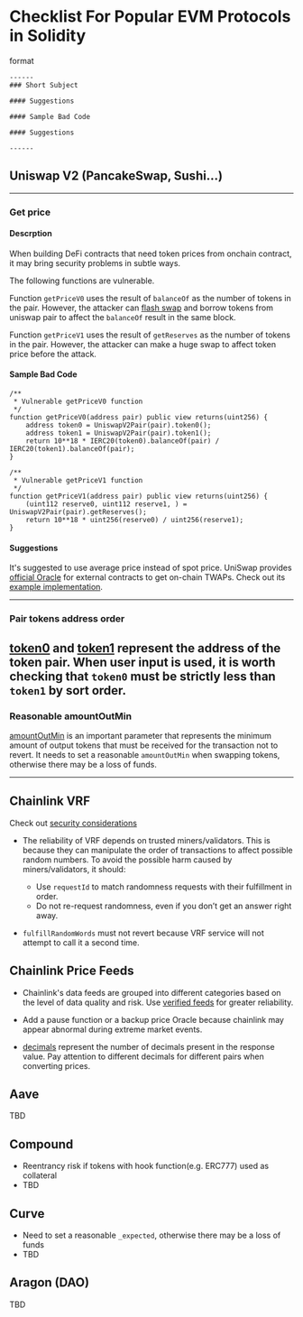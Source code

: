 # Checklist For Popular EVM Protocols in Solidity

format
```
------
### Short Subject

#### Suggestions

#### Sample Bad Code

#### Suggestions

------

```

## Uniswap V2 (PancakeSwap, Sushi...)
------
### Get price
#### Descrption
When building DeFi contracts that need token prices from onchain contract, it may bring security problems in subtle ways.

The following functions are vulnerable.

Function `getPriceV0` uses the result of `balanceOf` as the number of tokens in the pair. However, the attacker can [flash swap](https://docs.uniswap.org/contracts/v2/guides/smart-contract-integration/using-flash-swaps) and borrow tokens from uniswap pair to affect the `balanceOf` result in the same block.

Function `getPriceV1` uses the result of `getReserves` as the number of tokens in the pair. However, the attacker can make a huge swap to affect token price before the attack.

#### Sample Bad Code

```solidity
/**
 * Vulnerable getPriceV0 function
 */
function getPriceV0(address pair) public view returns(uint256) {
    address token0 = UniswapV2Pair(pair).token0();
    address token1 = UniswapV2Pair(pair).token1();
    return 10**18 * IERC20(token0).balanceOf(pair) / IERC20(token1).balanceOf(pair);
}

/**
 * Vulnerable getPriceV1 function
 */
function getPriceV1(address pair) public view returns(uint256) {
    (uint112 reserve0, uint112 reserve1, ) = UniswapV2Pair(pair).getReserves();
    return 10**18 * uint256(reserve0) / uint256(reserve1);
}
```
#### Suggestions


It's suggested to use average price instead of spot price. UniSwap provides [official Oracle](https://docs.uniswap.org/contracts/v2/concepts/core-concepts/oracles) for external contracts to get on-chain TWAPs. Check out its [example implementation](https://github.com/Uniswap/v2-periphery/blob/master/contracts/examples/ExampleOracleSimple.sol).

------
### Pair tokens address order

[token0](https://docs.uniswap.org/contracts/v2/reference/smart-contracts/pair#token0) and [token1](https://docs.uniswap.org/contracts/v2/reference/smart-contracts/pair#token1) represent the address of the token pair. When user input is used, it is worth checking that `token0` must be strictly less than `token1` by sort order.
------
### Reasonable amountOutMin

[amountOutMin](https://docs.uniswap.org/contracts/v2/reference/smart-contracts/router-02#swapexacttokensfortokens) is an important parameter that represents the minimum amount of output tokens that must be received for the transaction not to revert. It needs to set a reasonable `amountOutMin` when swapping tokens, otherwise there may be a loss of funds.

------
## Chainlink VRF

Check out [security considerations](https://docs.chain.link/vrf/v2/security)

- The reliability of VRF depends on trusted miners/validators. This is because they can manipulate the order of transactions to affect possible random numbers. To avoid the possible harm caused by miners/validators, it should:
    - Use `requestId` to match randomness requests with their fulfillment in order.
    - Do not re-request randomness, even if you don’t get an answer right away.

- `fulfillRandomWords` must not revert because VRF service will not attempt to call it a second time.

## Chainlink Price Feeds

- Chainlink's data feeds are grouped into different categories based on the level of data quality and risk. Use [verified feeds](https://docs.chain.link/data-feeds/selecting-data-feeds#-verified-feeds) for greater reliability.

- Add a pause function or a backup price Oracle because chainlink may appear abnormal during extreme market events.

- [decimals](https://docs.chain.link/data-feeds/price-feeds/api-reference#decimals) represent the number of decimals present in the response value. Pay attention to different decimals for different pairs when converting prices.

## Aave

TBD

## Compound

- Reentrancy risk if tokens with hook function(e.g. ERC777) used as collateral
- TBD

## Curve

- Need to set a reasonable `_expected`, otherwise there may be a loss of funds
- TBD

## Aragon (DAO)

TBD
